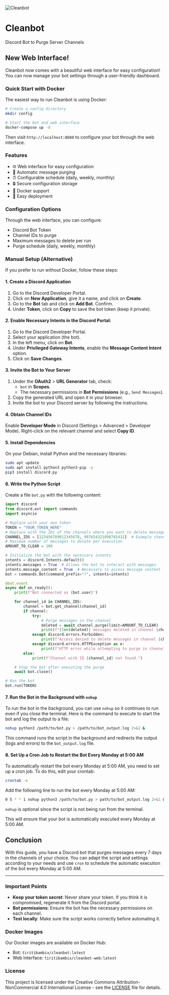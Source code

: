 ![Cleanbot](https://cdn.discordapp.com/app-icons/1310261454959673354/79876aac97de54fdfc9a06fbca4f32ff.png "Cleanbot")

# Cleanbot

Discord Bot to Purge Server Channels

## New Web Interface!

Cleanbot now comes with a beautiful web interface for easy configuration! You can now manage your bot settings through a user-friendly dashboard.

### Quick Start with Docker

The easiest way to run Cleanbot is using Docker:

```bash
# Create a config directory
mkdir config

# Start the bot and web interface
docker-compose up -d
```

Then visit `http://localhost:8080` to configure your bot through the web interface.

### Features

- 🌐 Web interface for easy configuration
- 🔄 Automatic message purging
- ⏰ Configurable schedule (daily, weekly, monthly)
- 🔒 Secure configuration storage
- 🐳 Docker support
- 🚀 Easy deployment

### Configuration Options

Through the web interface, you can configure:
- Discord Bot Token
- Channel IDs to purge
- Maximum messages to delete per run
- Purge schedule (daily, weekly, monthly)

### Manual Setup (Alternative)

If you prefer to run without Docker, follow these steps:

#### 1. **Create a Discord Application**

1. Go to the Discord Developer Portal.
2. Click on **New Application**, give it a name, and click on **Create**.
3. Go to the **Bot** tab and click on **Add Bot**. Confirm.
4. Under **Token**, click on **Copy** to save the bot token (keep it private).

#### 2. **Enable Necessary Intents in the Discord Portal:**

1. Go to the Discord Developer Portal.
2. Select your application (the bot).
3. In the left menu, click on **Bot**.
4. Under **Privileged Gateway Intents**, enable the **Message Content Intent** option.
5. Click on **Save Changes**.

#### 3. **Invite the Bot to Your Server**

1. Under the **OAuth2** > **URL Generator** tab, check:
    - `bot` in **Scopes**.
    - The necessary permissions in **Bot Permissions** (e.g., `Send Messages`).
2. Copy the generated URL and open it in your browser.
3. Invite the bot to your Discord server by following the instructions.

#### 4. **Obtain Channel IDs**

Enable **Developer Mode** in Discord (Settings > Advanced > Developer Mode). Right-click on the relevant channel and select **Copy ID**.

#### 5. **Install Dependencies**

On your Debian, install Python and the necessary libraries:

```bash
sudo apt update
sudo apt install python3 python3-pip -y
pip3 install discord.py
```

#### 6. **Write the Python Script**

Create a file `bot.py` with the following content:

```python
import discord
from discord.ext import commands
import asyncio

# Replace with your own token
TOKEN = "YOUR_TOKEN_HERE"
# Replace with the IDs of the channels where you want to delete messages
CHANNEL_IDS = [123456789012345678, 987654321098765432]  # Example channel IDs
# Maximum number of messages to delete per execution
AMOUNT_TO_CLEAR = 100

# Initialize the bot with the necessary intents
intents = discord.Intents.default()
intents.messages = True  # Allows the bot to interact with messages
intents.message_content = True  # Necessary to access message content
bot = commands.Bot(command_prefix="!", intents=intents)

@bot.event
async def on_ready():
    print(f"Bot connected as {bot.user}")

    for channel_id in CHANNEL_IDS:
        channel = bot.get_channel(channel_id)
        if channel:
            try:
                # Purge messages in the channel
                deleted = await channel.purge(limit=AMOUNT_TO_CLEAR)
                print(f"{len(deleted)} messages deleted in channel {channel_id}.")
            except discord.errors.Forbidden:
                print(f"Access denied to delete messages in channel {channel_id}.")
            except discord.errors.HTTPException as e:
                print(f"HTTP error while attempting to purge in channel {channel_id}: {e}")
        else:
            print(f"Channel with ID {channel_id} not found.")

    # Stop the bot after executing the purge
    await bot.close()

# Run the bot
bot.run(TOKEN)
```

#### 7. Run the Bot in the Background with `nohup`

To run the bot in the background, you can use `nohup` so it continues to run even if you close the terminal. Here is the command to execute to start the bot and log the output to a file:

```bash
nohup python3 /path/to/bot.py > /path/to/bot_output.log 2>&1 &
```

This command runs the script in the background and redirects the output (logs and errors) to the `bot_output.log` file.

#### 8. Set Up a Cron Job to Restart the Bot Every Monday at 5:00 AM

To automatically restart the bot every Monday at 5:00 AM, you need to set up a cron job. To do this, edit your crontab:

```bash
crontab -e
```

Add the following line to run the bot every Monday at 5:00 AM:

```bash
0 5 * * 1 nohup python3 /path/to/bot.py > path/to/bot_output.log 2>&1 &
```

`nohup` is optional since the script is not being run from the terminal.

This will ensure that your bot is automatically executed every Monday at 5:00 AM.

## Conclusion

With this guide, you have a Discord bot that purges messages every 7 days in the channels of your choice. You can adapt the script and settings according to your needs and use `cron` to schedule the automatic execution of the bot every Monday at 5:00 AM.

---

### Important Points

- **Keep your token secret**: Never share your token. If you think it is compromised, regenerate it from the Discord portal.
- **Bot permissions**: Ensure the bot has the necessary permissions on each channel.
- **Test locally**: Make sure the script works correctly before automating it.

### Docker Images

Our Docker images are available on Docker Hub:
- Bot: `tiritibambix/cleanbot:latest`
- Web Interface: `tiritibambix/cleanbot-web:latest`

### License

This project is licensed under the Creative Commons Attribution-NonCommercial 4.0 International License - see the [LICENSE](LICENSE) file for details.
